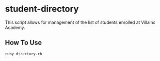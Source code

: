 # student-directory #

This script allows for management of the list of students enrolled at
Villains Academy.

## How To Use ##

``` Shell
ruby directory.rb
```
